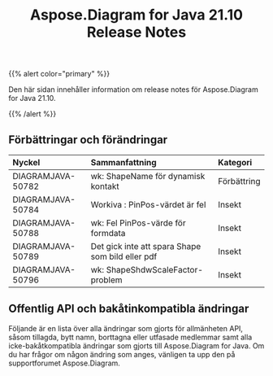 ﻿---
title: Aspose.Diagram for Java 21.10 Release Notes
type: docs
weight: 3
url: /sv/java/aspose-diagram-for-java-21-10-release-notes/
---
{{% alert color="primary" %}}

Den här sidan innehåller information om release notes för Aspose.Diagram for Java 21.10.

{{% /alert %}}
## **Förbättringar och förändringar**  ##

|**Nyckel**|**Sammanfattning**|**Kategori**|
|:- |:- |:- |
|DIAGRAMJAVA-50782|wk: ShapeName för dynamisk kontakt|Förbättring|
|DIAGRAMJAVA-50784|Workiva : PinPos-värdet är fel|Insekt|
|DIAGRAMJAVA-50788|wk: Fel PinPos-värde för formdata|Insekt|
|DIAGRAMJAVA-50789|Det gick inte att spara Shape som bild eller pdf|Insekt|
|DIAGRAMJAVA-50796|wk: ShapeShdwScaleFactor-problem|Insekt|
## **Offentlig API och bakåtinkompatibla ändringar**
Följande är en lista över alla ändringar som gjorts för allmänheten API, såsom tillagda, bytt namn, borttagna eller utfasade medlemmar samt alla icke-bakåtkompatibla ändringar som gjorts till Aspose.Diagram for Java. Om du har frågor om någon ändring som anges, vänligen ta upp den på supportforumet Aspose.Diagram.

